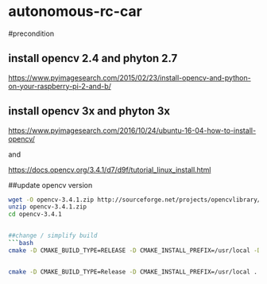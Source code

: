 # autonomous-rc-car

#precondition

## install opencv 2.4 and phyton 2.7
https://www.pyimagesearch.com/2015/02/23/install-opencv-and-python-on-your-raspberry-pi-2-and-b/

## install opencv 3x and phyton 3x
https://www.pyimagesearch.com/2016/10/24/ubuntu-16-04-how-to-install-opencv/

and 

https://docs.opencv.org/3.4.1/d7/d9f/tutorial_linux_install.html


##update opencv version
```bash
wget -O opencv-3.4.1.zip http://sourceforge.net/projects/opencvlibrary/files/opencv-unix/3.4.1/opencv-3.4.1.zip/download
unzip opencv-3.4.1.zip
cd opencv-3.4.1


##change / simplify build
```bash
cmake -D CMAKE_BUILD_TYPE=RELEASE -D CMAKE_INSTALL_PREFIX=/usr/local -D BUILD_NEW_PYTHON_SUPPORT=ON -D INSTALL_C_EXAMPLES=ON -D INSTALL_PYTHON_EXAMPLES=ON  -D BUILD_EXAMPLES=ON ..


cmake -D CMAKE_BUILD_TYPE=Release -D CMAKE_INSTALL_PREFIX=/usr/local ..
```
